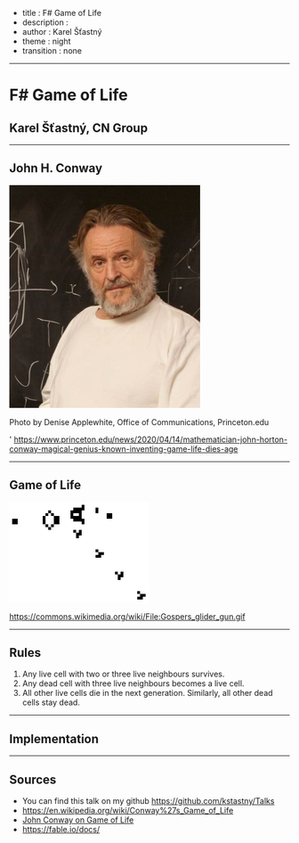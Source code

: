 ﻿- title : F# Game of Life
- description : 
- author : Karel Šťastný
- theme : night 
- transition : none

***

# F# Game of Life

## Karel Šťastný, CN Group

***

## John H. Conway

![](images/20090310_ConwayKochen_DJA_066-copy.jpg)

<p class="reference">Photo by
Denise Applewhite, Office of Communications, Princeton.edu</p>  

' https://www.princeton.edu/news/2020/04/14/mathematician-john-horton-conway-magical-genius-known-inventing-game-life-dies-age

***

## Game of Life

![](images/Gospers_glider_gun.gif)

<p class="reference"><a href="https://commons.wikimedia.org/wiki/File:Gospers_glider_gun.gif">https://commons.wikimedia.org/wiki/File:Gospers_glider_gun.gif</a></p>  

***

## Rules

 1. Any live cell with two or three live neighbours survives.
 1. Any dead cell with three live neighbours becomes a live cell.
 1. All other live cells die in the next generation. Similarly, all other dead cells stay dead.

***

## Implementation

***  

## Sources

* You can find this talk on my github https://github.com/kstastny/Talks
* https://en.wikipedia.org/wiki/Conway%27s_Game_of_Life
* [John Conway on Game of Life](https://www.youtube.com/watch?v=R9Plq-D1gEk)
* https://fable.io/docs/
